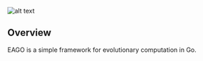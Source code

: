 ![alt text](https://github.com/jinseokYeom/eago/blob/master/eago.png "EAGO")
## Overview
EAGO is a simple framework for evolutionary computation in Go. 
